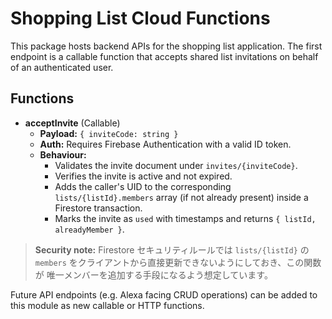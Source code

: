 # Shopping List Cloud Functions

This package hosts backend APIs for the shopping list application. The first
endpoint is a callable function that accepts shared list invitations on behalf
of an authenticated user.

## Functions

- **acceptInvite** (Callable)
  - **Payload:** `{ inviteCode: string }`
  - **Auth:** Requires Firebase Authentication with a valid ID token.
  - **Behaviour:**
    - Validates the invite document under `invites/{inviteCode}`.
    - Verifies the invite is active and not expired.
    - Adds the caller's UID to the corresponding `lists/{listId}.members` array
      (if not already present) inside a Firestore transaction.
    - Marks the invite as `used` with timestamps and returns `{ listId,
      alreadyMember }`.

> **Security note:** Firestore セキュリティルールでは `lists/{listId}` の
> `members` をクライアントから直接更新できないようにしておき、この関数が
> 唯一メンバーを追加する手段になるよう想定しています。

Future API endpoints (e.g. Alexa facing CRUD operations) can be added to this
module as new callable or HTTP functions.
